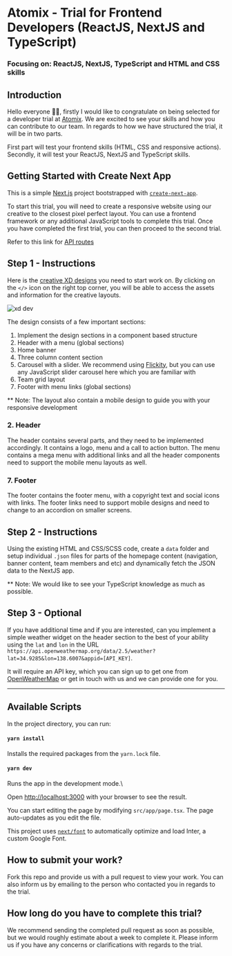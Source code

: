 # Atomix - Trial for Frontend Developers (ReactJS, NextJS and TypeScript)

### Focusing on: ReactJS, NextJS, TypeScript and HTML and CSS skills

## Introduction

Hello everyone 👋🏼, firstly I would like to congratulate on being selected for a developer trial at [Atomix](https://www.atomix.com.au/). We are excited to see your skills and how you can contribute to our team.
In regards to how we have structured the trial, it will be in two parts.

First part will test your frontend skills (HTML, CSS and responsive actions).\
Secondly, it will test your ReactJS, NextJS and TypeScript skills.

## Getting Started with Create Next App

This is a simple [Next.js](https://nextjs.org/) project bootstrapped with [`create-next-app`](https://github.com/vercel/next.js/tree/canary/packages/create-next-app).

To start this trial, you will need to create a responsive website using our creative to the closest pixel perfect layout. You can use a frontend framework or any additional JavaScript tools to complete this trial. Once you have completed the first trial, you can then proceed to the second trial.

Refer to this link for [API routes](https://nextjs.org/docs/api-routes/introduction)

## Step 1 - Instructions

Here is the [creative XD designs](https://xd.adobe.com/view/9b96df8b-7468-4806-9b66-1a0cd6e30fa4-cec5/) you need to start work on. By clicking on the `</>` icon on the right top corner, you will be able to access the assets and information for the creative layouts.

![xd dev](src/images/xd-dev.png)

The design consists of a few important sections:

1. Implement the design sections in a component based structure
2. Header with a menu (global sections)
3. Home banner
4. Three column content section
5. Carousel with a slider. We recommend using [Flickity](https://flickity.metafizzy.co/), but you can use any JavaScript slider carousel here which you are familiar with
6. Team grid layout
7. Footer with menu links (global sections)

\*\* Note: The layout also contain a mobile design to guide you with your responsive development

### 2. Header

The header contains several parts, and they need to be implemented accordingly. It contains a logo, menu and a call to action button. The menu contains a mega menu with additional links and all the header components need to support the mobile menu layouts as well.

### 7. Footer

The footer contains the footer menu, with a copyright text and social icons with links. The footer links need to support mobile designs and need to change to an accordion on smaller screens.

## Step 2 - Instructions

Using the existing HTML and CSS/SCSS code, create a `data` folder and setup individual `.json` files for parts of the homepage content (navigation, banner content, team members and etc) and dynamically fetch the JSON data to the NextJS app.

\*\* Note: We would like to see your TypeScript knowledge as much as possible.

## Step 3 - Optional

If you have additional time and if you are interested, can you implement a simple weather widget on the header section to the best of your ability using the `lat` and `lon` in the URL `https://api.openweathermap.org/data/2.5/weather?lat=34.9285&lon=138.6007&appid=[API_KEY]`.

It will require an API key, which you can sign up to get one from [OpenWeatherMap](https://openweathermap.org/api) or get in touch with us and we can provide one for you.

---

## Available Scripts

In the project directory, you can run:

#### `yarn install`

Installs the required packages from the `yarn.lock` file.

#### `yarn dev`

Runs the app in the development mode.\

Open [http://localhost:3000](http://localhost:3000) with your browser to see the result.

You can start editing the page by modifying `src/app/page.tsx`. The page auto-updates as you edit the file.

This project uses [`next/font`](https://nextjs.org/docs/basic-features/font-optimization) to automatically optimize and load Inter, a custom Google Font.

## How to submit your work?

Fork this repo and provide us with a pull request to view your work. You can also inform us by emailing to the person who contacted you in regards to the trial.

## How long do you have to complete this trial?

We recommend sending the completed pull request as soon as possible, but we would roughly estimate about a week to complete it. Please inform us if you have any concerns or clarifications with regards to the trial.
